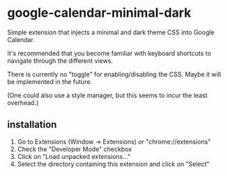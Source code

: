 # google-calendar-minimal-dark

Simple extension that injects a minimal and dark theme CSS into 
Google Calendar. 

It's recommended that you become familiar with keyboard shortcuts to
navigate through the different views. 

There is currently no "toggle" for enabling/disabling the CSS. Maybe it
will be implemented in the future.

(One could also use a style manager, but this seems to incur the least
overhead.)

## installation

1. Go to Extensions (Window -> Extensions) or "chrome://extensions"
2. Check the "Developer Mode" checkbox
3. Click on "Load unpacked extensions..."
4. Select the directory containing this extension and click on "Select"
